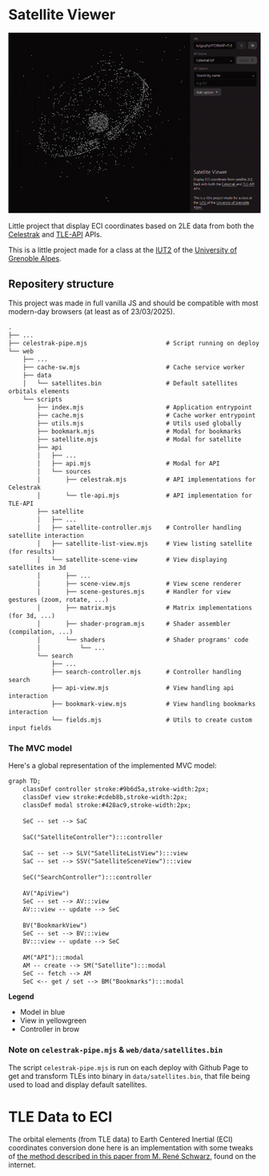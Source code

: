# Satellite Viewer

![](./docs/showcase.gif)

Little project that display ECI coordinates based on 2LE data from both the [Celestrak](https://celestrak.org) and [TLE-API](https://tle.ivanstanojevic.me) APIs.

This is a little project made for a class at the [IUT2](https://iut2.univ-grenoble-alpes.fr) of the [University of Grenoble Alpes](https://www.univ-grenoble-alpes.fr/).

## Repositery structure

This project was made in full vanilla JS and should be compatible with most modern-day browsers (at least as of 23/03/2025).

```
.
├── ...
├── celestrak-pipe.mjs                      # Script running on deploy
└── web
    ├── ...
    ├── cache-sw.mjs                        # Cache service worker
    ├── data
    │   └── satellites.bin                  # Default satellites orbitals elements
    └── scripts
        ├── index.mjs                       # Application entrypoint
        ├── cache.mjs                       # Cache worker entrypoint
        ├── utils.mjs                       # Utils used globally
        ├── bookmark.mjs                    # Modal for bookmarks
        ├── satellite.mjs                   # Modal for satellite
        ├── api
        │   ├── ...
        │   ├── api.mjs                     # Modal for API
        │   └── sources
        │       ├── celestrak.mjs           # API implementations for Celestrak
        │       └── tle-api.mjs             # API implementation for TLE-API
        ├── satellite
        │   ├── ...
        │   ├── satellite-controller.mjs    # Controller handling satellite interaction
        │   ├── satellite-list-view.mjs     # View listing satellite (for results)
        │   └── satellite-scene-view        # View displaying satellites in 3d
        │       ├── ...
        │       ├── scene-view.mjs          # View scene renderer
        │       ├── scene-gestures.mjs      # Handler for view gestures (zoom, rotate, ...)
        │       ├── matrix.mjs              # Matrix implementations (for 3d, ...)
        │       ├── shader-program.mjs      # Shader assembler (compilation, ...)
        │       └── shaders                 # Shader programs' code
        │           └── ...
        └── search
            ├── ...
            ├── search-controller.mjs       # Controller handling search
            ├── api-view.mjs                # View handling api interaction
            ├── bookmark-view.mjs           # View handling bookmarks interaction
            └── fields.mjs                  # Utils to create custom input fields
```

### The MVC model

Here's a global representation of the implemented MVC model:

```mermaid
graph TD;
    classDef controller stroke:#9b6d5a,stroke-width:2px;
    classDef view stroke:#cdeb8b,stroke-width:2px;
    classDef modal stroke:#428ac9,stroke-width:2px;

    SeC -- set --> SaC

    SaC("SatelliteController"):::controller
    
    SaC -- set --> SLV("SatelliteListView"):::view
    SaC -- set --> SSV("SatelliteSceneView"):::view

    SeC("SearchController"):::controller

    AV("ApiView")
    SeC -- set --> AV:::view
    AV:::view -- update --> SeC

    BV("BookmarkView")
    SeC -- set --> BV:::view
    BV:::view -- update --> SeC

    AM("API"):::modal
    AM -- create --> SM("Satellite"):::modal
    SeC -- fetch --> AM
    SeC <-- get / set --> BM("Bookmarks"):::modal    
```
**Legend**
- Model in blue
- View in yellowgreen
- Controller in brow


### Note on `celestrak-pipe.mjs` & `web/data/satellites.bin`

The script `celestrak-pipe.mjs` is run on each deploy with Github Page to get and transform TLEs into binary in `data/satellites.bin`, that file being used to load and display default satellites.

# TLE Data to ECI

The orbital elements (from TLE data) to Earth Centered Inertial (ECI) coordinates conversion done here is an implementation with some tweaks of [the method described in this paper from M. René Schwarz](./docs/Keplerian_Orbit_Elements_to_Cartesian_State_Vectors.pdf), found on the internet.
